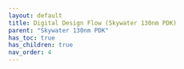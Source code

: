 ```yaml
---
layout: default
title: Digital Design Flow (Skywater 130nm PDK)
parent: "Skywater 130nm PDK"
has_toc: true
has_children: true
nav_order: 4
---
```

